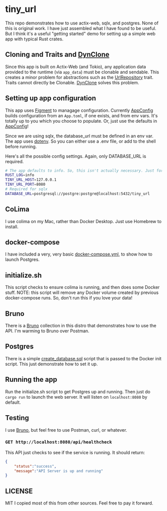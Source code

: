 # tiny_url

This repo demonstrates how to use actix-web, sqlx, and postgres.  None of this is original work.  I have just assembled what I have found to be useful. But I think it's a useful "getting started" demo for setting up a simple web app with typical Rust crates.

## Cloning and Traits and [DynClone]

Since this app is built on Actix-Web (and Tokio), any application data provided to
the runtime (via `app_data`) must be clonable and sendable.  This creates a minor problem for abstractions such as the [UrlRepository] trait.  Traits cannot directly be Clonable.  [DynClone] solves this problem.

## Setting up app configuration
This app uses [Figment] to managage configuration.  Currently [AppConfig] builds configuration from an `App.toml`, if one exists, and from env vars.  It's totally up to you which you choose to populate.  Or, just use the defaults in [AppConfig]!

Since we are using sqlx, the database_url must be defined in an env var.  The app uses [dotenv].  So you can either use a .env file, or add to the shell before running.

Here's all the possible config settings.  Again, only DATABASE_URL is required.

```bash
# The app defaults to info. So, this isn't actually necessary. Just for demo.
RUST_LOG=info
TINY_URL_HOST=127.0.0.1
TINY_URL_PORT=8080
# Required for sqlx
DATABASE_URL=postgresql://postgre:postgre@localhost:5432/tiny_url
```

## CoLima

I use colima on my Mac, rather than Docker Desktop.  Just use Homebrew to install.

## docker-compose

I have included a very, very basic [docker-compose.yml](./docker-compose.yml), to show how to launch Postgres.

## initialize.sh

This script checks to ensure colima is running, and then  does some Docker stuff.  NOTE:  this script will remove any Docker volume created by previous docker-compose runs.  So, don't run this if you love your data!

## Bruno
There is a [Bruno](https://usebruno.com) collection in this distro that demonstrates how to use the API.  I'm warming to Bruno over Postman.

## Postgres

There is a simple [create_database.sql](./postgres/create_database.sql) script that is passed to the Docker init script.  This just demonstrate how to set it up.

## Running the app

Run the initialize.sh script to get Postgres up and running.
Then just do `cargo run` to launch the web server.  It will listen on `localhost:8080` by default.

## Testing

I use [Bruno], but feel free to use Postman, curl, or whatever.

### `GET http://localhost:8080/api/healthcheck`

This API just checks to see if the service is running. It should return:

```json
{
    "status":"success",
    "message":"API Server is up and running"
}
```

## LICENSE
MIT
I copied most of this from other sources.  Feel free to pay it forward.

[Figment]: https://docs.rs/figment
[Bruno]: https://www.usebruno.com
[AppConfig]: src/app_config.rs
[sqlx]: https://docs.rs/sqlx
[dotenv]: https://docs.rs/dotenv
[UrlRepository]: ./src/repository/url_repository.rs
[DynClone]: https://docs.rs/dyn_clone